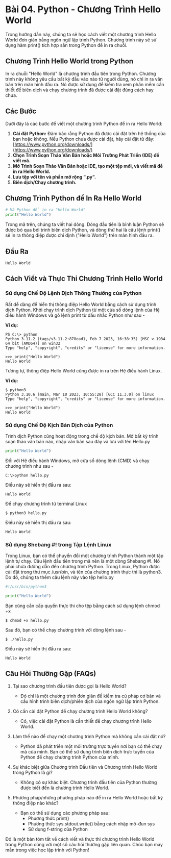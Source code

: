 # Bài 04. Python - Chương Trình Hello World

Trong hướng dẫn này, chúng ta sẽ học cách viết một chương trình Hello World đơn giản bằng ngôn ngữ lập trình Python. Chương trình này sẽ sử dụng hàm print() tích hợp sẵn trong Python để in ra chuỗi.

## Chương Trình Hello World trong Python

In ra chuỗi "Hello World" là chương trình đầu tiên trong Python. Chương trình này không yêu cầu bất kỳ đầu vào nào từ người dùng, nó chỉ in ra văn bản trên màn hình đầu ra. Nó được sử dụng để kiểm tra xem phần mềm cần thiết để biên dịch và chạy chương trình đã được cài đặt đúng cách hay chưa.

## Các Bước

Dưới đây là các bước để viết một chương trình Python để in ra Hello World:

1. **Cài đặt Python:** Đảm bảo rằng Python đã được cài đặt trên hệ thống của bạn hoặc không. Nếu Python chưa được cài đặt, hãy cài đặt từ đây: [https://www.python.org/downloads/](https://www.python.org/downloads/)
2. **Chọn Trình Soạn Thảo Văn Bản hoặc Môi Trường Phát Triển (IDE) để viết mã.**
3. **Mở Trình Soạn Thảo Văn Bản hoặc IDE, tạo một tệp mới, và viết mã để in ra Hello World.**
4. **Lưu tệp với tên và phần mở rộng ".py".**
5. **Biên dịch/Chạy chương trình.**

## Chương Trình Python để In Ra Hello World

```python
# Mã Python để in ra "Hello World"
print("Hello World")
```

Trong mã trên, chúng ta viết hai dòng. Dòng đầu tiên là bình luận Python sẽ được bỏ qua bởi trình biên dịch Python, và dòng thứ hai là câu lệnh print() sẽ in ra thông điệp được chỉ định ("Hello World") trên màn hình đầu ra.

## Đầu Ra

```
Hello World
```

## Cách Viết và Thực Thi Chương Trình Hello World

### Sử dụng Chế Độ Lệnh Dịch Thông Thường của Python

Rất dễ dàng để hiển thị thông điệp Hello World bằng cách sử dụng trình dịch Python. Khởi chạy trình dịch Python từ một cửa sổ dòng lệnh của Hệ điều hành Windows và gõ lệnh print từ dấu nhắc Python như sau -

**Ví dụ:**

```
PS C:\> python
Python 3.11.2 (tags/v3.11.2:878ead1, Feb 7 2023, 16:38:35) [MSC v.1934 64 bit (AMD64)] on win32
Type "help", "copyright", "credits" or "license" for more information.

>>> print("Hello World")
Hello World
```

Tương tự, thông điệp Hello World cũng được in ra trên Hệ điều hành Linux.

**Ví dụ:**

```
$ python3
Python 3.10.6 (main, Mar 10 2023, 10:55:28) [GCC 11.3.0] on linux
Type "help", "copyright", "credits" or "license" for more information.

>>> print("Hello World")
Hello World
```

### Sử dụng Chế Độ Kịch Bản Dịch của Python

Trình dịch Python cũng hoạt động trong chế độ kịch bản. Mở bất kỳ trình soạn thảo văn bản nào, nhập văn bản sau đây và lưu với tên Hello.py

```python
print("Hello World")
```

Đối với Hệ điều hành Windows, mở cửa sổ dòng lệnh (CMD) và chạy chương trình như sau -

```
C:\>python hello.py
```

Điều này sẽ hiển thị đầu ra sau:

```
Hello World
```

Để chạy chương trình từ terminal Linux

```
$ python3 hello.py
```

Điều này sẽ hiển thị đầu ra sau:

```
Hello World
```

### Sử dụng Shebang #! trong Tập Lệnh Linux

Trong Linux, bạn có thể chuyển đổi một chương trình Python thành một tập lệnh tự chạy. Câu lệnh đầu tiên trong mã nên là một dòng Shebang #!. Nó phải chứa đường dẫn đến chương trình Python. Trong Linux, Python được cài đặt trong thư mục /usr/bin, và tên của chương trình thực thi là python3. Do đó, chúng ta thêm câu lệnh này vào tệp hello.py

```python
#!/usr/bin/python3

print("Hello World")
```

Bạn cũng cần cấp quyền thực thi cho tệp bằng cách sử dụng lệnh chmod +x

```
$ chmod +x hello.py
```

Sau đó, bạn có thể chạy chương trình với dòng lệnh sau -

```
$ ./hello.py
```

Điều này sẽ hiển thị đầu ra sau:

```
Hello World
```

## Câu Hỏi Thường Gặp (FAQs)

1. Tại sao chương trình đầu tiên được gọi là Hello World?
   - Đó chỉ là một chương trình đơn giản để kiểm tra cú pháp cơ bản và cấu hình trình biên dịch/phiên dịch của ngôn ngữ lập trình Python.

2. Có cần cài đặt Python để chạy chương trình Hello World không?
   - Có, việc cài đặt Python là cần thiết để chạy chương trình Hello World.

3. Làm thế nào để chạy một chương trình Python mà không cần cài đặt nó?
   - Python đã phát triển một môi trường trực tuyến nơi bạn có thể chạy mã của mình. Bạn có thể sử dụng trình biên dịch trực tuyến của Python để chạy chương trình Python của mình.

4. Sự khác biệt giữa Chương trình Đầu tiên và Chương trình Hello World trong Python là gì?
   - Không có sự khác biệt. Chương trình đầu tiên của Python thường được biết đến là chương trình Hello World.

5. Phương pháp/những phương pháp nào để in ra Hello World hoặc bất kỳ thông điệp nào khác?
   - Bạn có thể sử dụng các phương pháp sau:
     + Phương thức print()
     + Phương thức sys.stdout.write() bằng cách nhập mô-đun sys
     + Sử dụng f-string của Python

Đó là một bản tóm tắt về cách viết và thực thi chương trình Hello World trong Python cùng với một số câu hỏi thường gặp liên quan. Chúc bạn may mắn trong việc học lập trình với Python!